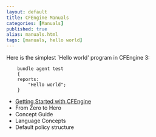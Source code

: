```yaml
---
layout: default
title: CFEngine Manuals 
categories: [Manuals]
published: true
alias: manuals.html
tags: [manuals, hello world]
---
```


Here is the simplest `Hello world' program in CFEngine 3:

```cf3
    bundle agent test
    {
    reports:
        "Hello world";
    }
```

* [Getting Started with CFEngine](https://cfengine.com/getting-started)
* From Zero to Hero
* Concept Guide
* Language Concepts
* Default policy structure

